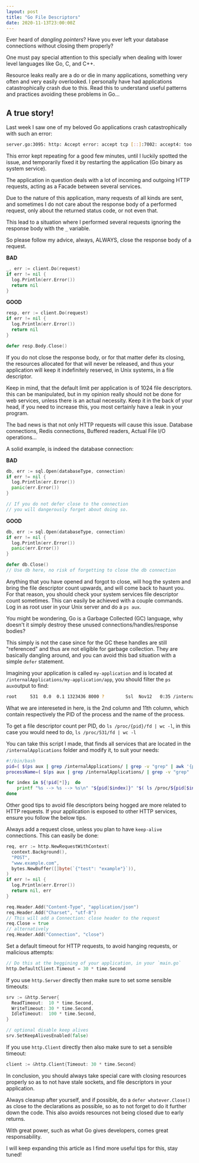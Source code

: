 ```yaml
---
layout: post
title: "Go File Descriptors"
date: 2020-11-13T23:00:00Z
---
```


Ever heard of _dangling pointers_? Have you ever left your database connections without closing them properly?

One must pay special attention to this specially when dealing with lower level languages like Go, C, and C++.

Resource leaks really are a do or die in many applications, something very often and very easily overlooked. I personally have had applications catastrophically crash due to this. Read this to understand useful patterns and practices avoiding these problems in Go...

## A true story!

Last week I saw one of my beloved Go applications crash catastrophically with such an error:

```sh
server.go:3095: http: Accept error: accept tcp [::]:7002: accept4: too many open files; retrying in 5ms 
```
   

This error kept repeating for a good few minutes, until I luckily spotted the issue, and temporarily fixed it by restarting the application (Go binary as system service).

The application in question deals with a lot of incoming and outgoing HTTP requests, acting as a Facade between several services.

Due to the nature of this application, many requests of all kinds are sent, and sometimes I do not care about the response body of a performed request, only about the returned status code, or not even that.

This lead to a situation where I performed several requests ignoring the response body with the `_` variable.

So please follow my advice, always, ALWAYS, close the response body of a request.

**BAD**

```go
_, err := client.Do(request)
if err != nil {
  log.Println(err.Error())
  return nil
} 
```
    

**GOOD**

```go
resp, err := client.Do(request)
if err != nil {
  log.Println(err.Error())
  return nil
}

defer resp.Body.Close()
```

        
If you do not close the response body, or for that matter defer its closing, the resources allocated for that will never be released, and thus your application will keep it indefinitely reserved, in Unix systems, in a file descriptor.

Keep in mind, that the default limit per application is of 1024 file descriptors. this can be manipulated, but in my opinion really should not be done for web services, unless there is an actual necessity. Keep it in the back of your head, if you need to increase this, you most certainly have a leak in your program.

The bad news is that not only HTTP requests will cause this issue. Database connections, Redis connections, Buffered readers, Actual File I/O operations...

A solid example, is indeed the database connection:

**BAD**

```go
db, err := sql.Open(databaseType, connection)
if err != nil {
  log.Println(err.Error())
  panic(err.Error())
}

// If you do not defer close to the connection
// you will dangerously forget about doing so.
```

**GOOD**

```go
db, err := sql.Open(databaseType, connection)
if err != nil {
  log.Println(err.Error())
  panic(err.Error())
}

defer db.Close()
// Use db here, no risk of forgetting to close the db connection  
```  

Anything that you have opened and forgot to close, will hog the system and bring the file descriptor count upwards, and will come back to haunt you. For that reason, you should check your system services file descriptor count sometimes. This can easily be achieved with a couple commands. Log in as root user in your Unix server and do a `ps aux`.

You might be wondering, Go is a Garbage Collected (GC) language, why doesn't it simply destroy these unused connections/handles/response bodies?

This simply is not the case since for the GC these handles are still "referenced" and thus are not eligible for garbage collection. They are basically dangling around, and you can avoid this bad situation with a simple `defer` statement.

Imagining your application is called `my-application` and is located at `/internalApplications/my-application/app`, you should filter the `ps aux`output to find:

```sh
root     531  0.0  0.1 1323436 8000 ?        Ssl  Nov12   0:35 /internalApplications/my-application/app     
```

What we are intereseted in here, is the 2nd column and 11th column, which contain respectively the PID of the process and the name of the process.

To get a file descriptor count per PID, do `ls /proc/{pid}/fd | wc -l`, in this case you would need to do, `ls /proc/531/fd | wc -l`

You can take this script I made, that finds all services that are located in the `/internalApplications` folder and modify it, to suit your needs:

```sh
#!/bin/bash
pid=( $(ps aux | grep /internalApplications/ | grep -v "grep" | awk '{print $2}') )
processName=( $(ps aux | grep /internalApplications/ | grep -v "grep" | awk '{print $11}') )

for index in ${!pid[*]};  do
    printf "%s --> %s --> %s\n" "${pid[$index]}" "$( ls /proc/${pid[$index]}/fd | wc -l )"  "${processName[$index]}"
done 
```   

Other good tips to avoid file descriptors being hogged are more related to HTTP requests. If your application is exposed to other HTTP services, ensure you follow the below tips.

Always add a request close, unless you plan to have `keep-alive` connections. This can easily be done:

```go
req, err := http.NewRequestWithContext(
  context.Background(),
  "POST",
  "www.example.com",
  bytes.NewBuffer([]byte(`{"test": "example"}`)),
)
if err != nil {
  log.Println(err.Error())
  return nil, err
}

req.Header.Add("Content-Type", "application/json")
req.Header.Add("Charset", "utf-8")
// This will add a Connection: close header to the request
req.Close = true
// alternatively
req.Header.Add("Connection", "close")  
```  

Set a default timeout for HTTP requests, to avoid hanging requests, or malicious attempts:

```go
// Do this at the beggining of your application, in your `main.go`
http.DefaultClient.Timeout = 30 * time.Second   
```   

If you use `http.Server` directly then make sure to set some sensible timeouts:

```go
srv := &http.Server{
  ReadTimeout:  10 * time.Second,
  WriteTimeout: 30 * time.Second,
  IdleTimeout:  100 * time.Second,
}

// optional disable keep alives
srv.SetKeepAlivesEnabled(false) 
```   

If you use `http.Client` directly then also make sure to set a sensible timeout:

```go
client := &http.Client{Timeout: 30 * time.Second}
```

In conclusion, you should always take special care with closing resources properly so as to not have stale sockets, and file descriptors in your application.

Always cleanup after yourself, and if possible, do a `defer whatever.Close()` as close to the declarations as possible, so as to not forget to do it further down the code. This also avoids resources not being closed due to early returns.

With great power, such as what Go gives developers, comes great responsability.

I will keep expanding this article as I find more useful tips for this, stay tuned!